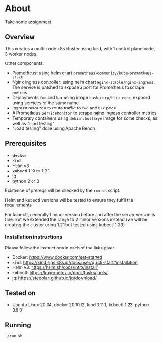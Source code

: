 # About

Take home assignment


## Overview

This creates a multi-node k8s cluster using kind, with 1 control plane node, 3 worker nodes.

Other components:

- Prometheus: using helm chart `prometheus-community/kube-prometheus-stack`
- Nginx ingress controller: using helm chart `nginx-stable/nginx-ingress`. The service is patched to expose a port for Prometheus to scrape metrics
- Deployments `foo` and `bar` using image `hashicorp/http-echo`, exposed using services of the same name
- Ingress resource to route traffic to `foo` and `bar` pods
- A Prometheus `ServiceMonitor` to scrape nginx ingress controller metrics
- Temporary containers using `debian:bullseye` image for some checks, as well as "load testing"
- "Load testing" done using Apache Bench


## Prerequisites

- docker
- kind
- Helm v3
- kubectl 1.19 to 1.23
- jq
- python 2 or 3

Existence of prereqs will be checked by the `run.sh` script.

Helm and kubectl versions will be tested to ensure they fulfil the requirements.

For kubectl, generally 1 minor version before and after the server version is fine. But we extended the range to 2 minor versions instead (we will be creating the cluster using 1.21 but tested using kubectl 1.23)

### Installation instructions

Please follow the instructions in each of the links given.

- Docker: https://www.docker.com/get-started
- kind: https://kind.sigs.k8s.io/docs/user/quick-start#installation
- Helm v3: https://helm.sh/docs/intro/install/
- kubectl: https://kubernetes.io/docs/tasks/tools/
- jq: https://stedolan.github.io/jq/download/


## Tested on

- Ubuntu Linux 20.04, docker 20.10.12, kind 0.11.1, kubectl 1.23, python 3.8.0


## Running

```
./run.sh
```
